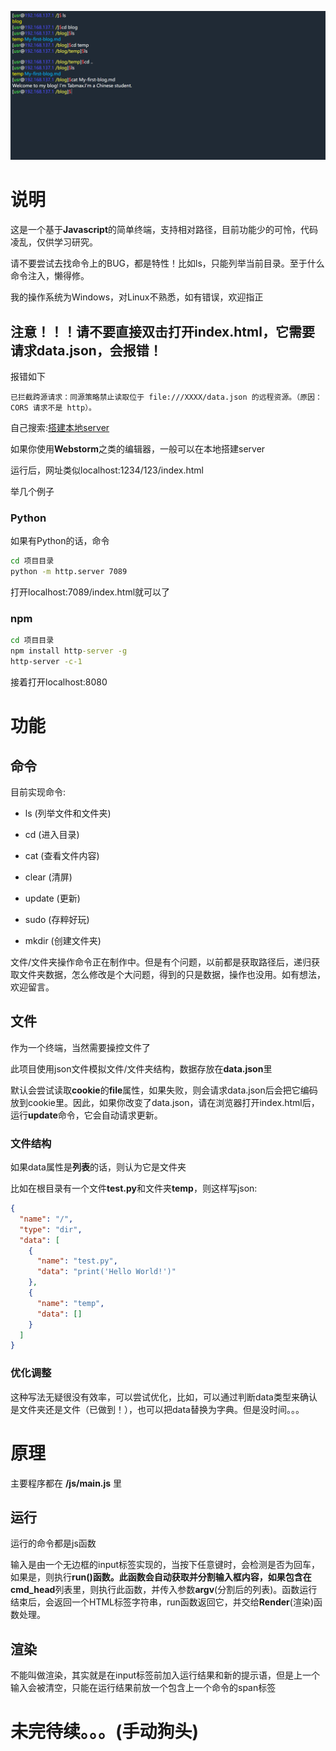 ![image-20221222111430415](img/README/image-20221222111430415.png)

# 说明

这是一个基于**Javascript**的简单终端，支持相对路径，目前功能少的可怜，代码凌乱，仅供学习研究。

请不要尝试去找命令上的BUG，都是特性！比如ls，只能列举当前目录。至于什么命令注入，懒得修。

我的操作系统为Windows，对Linux不熟悉，如有错误，欢迎指正

## 注意！！！请不要直接双击打开index.html，它需要请求**data.json**，会报错！

报错如下

```错误
已拦截跨源请求：同源策略禁止读取位于 file:///XXXX/data.json 的远程资源。（原因：CORS 请求不是 http）。
```
自己搜索:[搭建本地server](https://debug-tab.github.io/baiduyx/index.html?搭建本地server)

如果你使用**Webstorm**之类的编辑器，一般可以在本地搭建server

运行后，网址类似localhost:1234/123/index.html

举几个例子

### Python
如果有Python的话，命令
```cmd
cd 项目目录
python -m http.server 7089
```
打开localhost:7089/index.html就可以了

### npm
```cmd
cd 项目目录
npm install http-server -g
http-server -c-1
```
接着打开localhost:8080

# 功能
## 命令

目前实现命令: 

- ls (列举文件和文件夹)

- cd (进入目录)

- cat (查看文件内容)

- clear (清屏)

- update (更新)

- sudo (存粹好玩)

- mkdir (创建文件夹)

文件/文件夹操作命令正在制作中。但是有个问题，以前都是获取路径后，递归获取文件夹数据，怎么修改是个大问题，得到的只是数据，操作也没用。如有想法，欢迎留言。
## 文件

作为一个终端，当然需要操控文件了

此项目使用json文件模拟文件/文件夹结构，数据存放在**data.json**里

默认会尝试读取**cookie**的**file**属性，如果失败，则会请求data.json后会把它编码放到cookie里。因此，如果你改变了data.json，请在浏览器打开index.html后，运行**update**命令，它会自动请求更新。

### 文件结构

如果data属性是**列表**的话，则认为它是文件夹

比如在根目录有一个文件**test.py**和文件夹**temp**，则这样写json:

```json
{
  "name": "/",
  "type": "dir",
  "data": [
    {
      "name": "test.py",
      "data": "print('Hello World!')"
    },
    {
      "name": "temp",
      "data": []
    }
  ]
}
```

### 优化调整

这种写法无疑很没有效率，可以尝试优化，比如，可以通过判断data类型来确认是文件夹还是文件（已做到！），也可以把data替换为字典。但是没时间。。。

# 原理

主要程序都在 **/js/main.js** 里

## 运行

运行的命令都是js函数

输入是由一个无边框的input标签实现的，当按下任意键时，会检测是否为回车，如果是，则执行**run()**函数。此函数会自动获取并分割输入框内容，如果包含在**cmd_head**列表里，则执行此函数，并传入参数**argv**(分割后的列表)。函数运行结束后，会返回一个HTML标签字符串，run函数返回它，并交给**Render**(渲染)函数处理。

## 渲染

不能叫做渲染，其实就是在input标签前加入运行结果和新的提示语，但是上一个输入会被清空，只能在运行结果前放一个包含上一个命令的span标签



# 未完待续。。。(手动狗头)
